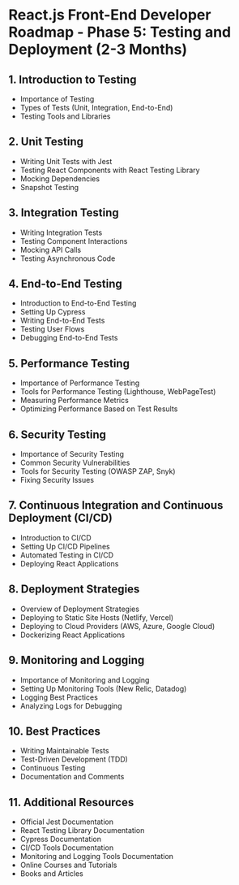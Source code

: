 # React.js Front-End Developer Roadmap - Phase 5: Testing and Deployment (2-3 Months)

## 1. Introduction to Testing
- Importance of Testing
- Types of Tests (Unit, Integration, End-to-End)
- Testing Tools and Libraries

## 2. Unit Testing
- Writing Unit Tests with Jest
- Testing React Components with React Testing Library
- Mocking Dependencies
- Snapshot Testing

## 3. Integration Testing
- Writing Integration Tests
- Testing Component Interactions
- Mocking API Calls
- Testing Asynchronous Code

## 4. End-to-End Testing
- Introduction to End-to-End Testing
- Setting Up Cypress
- Writing End-to-End Tests
- Testing User Flows
- Debugging End-to-End Tests

## 5. Performance Testing
- Importance of Performance Testing
- Tools for Performance Testing (Lighthouse, WebPageTest)
- Measuring Performance Metrics
- Optimizing Performance Based on Test Results

## 6. Security Testing
- Importance of Security Testing
- Common Security Vulnerabilities
- Tools for Security Testing (OWASP ZAP, Snyk)
- Fixing Security Issues

## 7. Continuous Integration and Continuous Deployment (CI/CD)
- Introduction to CI/CD
- Setting Up CI/CD Pipelines
- Automated Testing in CI/CD
- Deploying React Applications

## 8. Deployment Strategies
- Overview of Deployment Strategies
- Deploying to Static Site Hosts (Netlify, Vercel)
- Deploying to Cloud Providers (AWS, Azure, Google Cloud)
- Dockerizing React Applications

## 9. Monitoring and Logging
- Importance of Monitoring and Logging
- Setting Up Monitoring Tools (New Relic, Datadog)
- Logging Best Practices
- Analyzing Logs for Debugging

## 10. Best Practices
- Writing Maintainable Tests
- Test-Driven Development (TDD)
- Continuous Testing
- Documentation and Comments

## 11. Additional Resources
- Official Jest Documentation
- React Testing Library Documentation
- Cypress Documentation
- CI/CD Tools Documentation
- Monitoring and Logging Tools Documentation
- Online Courses and Tutorials
- Books and Articles
